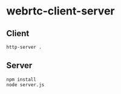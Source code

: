 # webrtc-client-server
## Client
```
http-server .
```

## Server
```
npm install
node server.js
```
